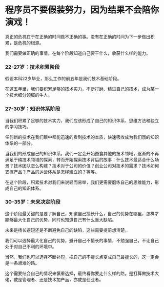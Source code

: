 # 程序员不要假装努力，因为结果不会陪你演戏！ #

真正的危机在于在正确的时间做不正确的事。没有在正确的时间为下一步做出积累，是危机的根源。

我们需要做正确的事情，在每个阶段知道自己要干什么，收获什么样的能力。

### 22-27岁：技术积累阶段 ###

假设本科22岁毕业，那么工作的前五年是我们技术基础阶段。

在这五年里，我们要积累足够的技术实力，不断打磨、精进自己的技术，成为某一个技术细分领域的牛人。

### 27-30岁：知识体系阶段 ###

当我们积累了足够的技术实力，我们应该形成了自己的知识体系、思维方法和独立的学习技巧。

任何新的技术在我们眼中都能迅速的看到技术的本质，快速吸收成为我们饿的知识体系的一部分。

当我们的形成自己的知识体系，我们一定会开始蚕食其他的技术领域，逐渐的不再满足于纯技术领域的探索，转而开始探索技术背后的故事：什么技术最适合什么场景？技术团队怎么构建？技术对于公司的价值？创业公司对技术的需求？技术如何支撑产品？产品的运营体系是怎样建立的？等等。

在这个阶段，积累技术对我们来说轻而易举，我们更需要磨练自己的思维能力，形成自己的知识体系。

### 30-35岁：未来决定阶段 ###

这个阶段最关键的是要了解自己，知道自己擅长什么，自己的优势在哪里，怎样才能够最大化自己的优势，同时也知道自己有什么重大缺陷。

未来是扬长避短还是不断避免自己的缺陷，这些需要提前想清楚。

我们可以选择最大化自己的优势，避开自己不擅长的事情，不勉强自己，不让自己处于对自己不利的环境中。

当然，我们也可以选择不断补短，把自己的不擅长点变成自己最擅长的，这一定会是一条艰难的路。

这个需要结合自己的情况来慎重选择，最终看你要走什么样的路，是打算做技术大佬，或是管理者、还是技术加产品，亦或是创业者。

